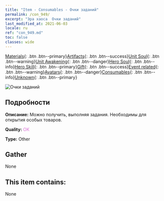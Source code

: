 ```yaml
---
title: "Item - Consumables - Очки заданий"
permalink: /con_949/
excerpt: "Эра хаоса  Очки заданий"
last_modified_at: 2021-06-03
locale: ru
ref: "con_949.md"
toc: false
classes: wide
---
```

 [Materials](/ItemsRU/){: .btn .btn--primary}[Artifacts](/ItemsRU/Artifacts/){: .btn .btn--success}[Unit Soul](/ItemsRU/UnitSoul/){: .btn .btn--warning}[Unit Awakening](/ItemsRU/UnitAwakening/){: .btn .btn--danger}[Hero Soul](/ItemsRU/HeroSoul/){: .btn .btn--info}[Hero Skill](/ItemsRU/HeroSkill/){: .btn .btn--primary}[Gift](/ItemsRU/Gift/){: .btn .btn--success}[Event related](/ItemsRU/Events/){: .btn .btn--warning}[Avatars](/ItemsRU/Avatars/){: .btn .btn--danger}[Consumables](/ItemsRU/Consumables/){: .btn .btn--info}[Unknown](/ItemsRU/Unknown/){: .btn .btn--primary}

 ![Очки заданий](/images/t/i_40044.png)

## Подробности
 **Описание:** Можно получить, выполняя задания. Необходимы для открытия особых товаров.

 **Quality:** <span style="color: #DA70D6">OK</span>

 **Type:** Other

## Gather

  None

## This item contains:

  None

